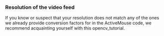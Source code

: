 ### Resolution of the video feed

If you know or suspect that your resolution does not match any of the ones we already provide conversion factors for in the ActiveMouse code, we recommend acquainting yourself with this opencv_tutorial.
